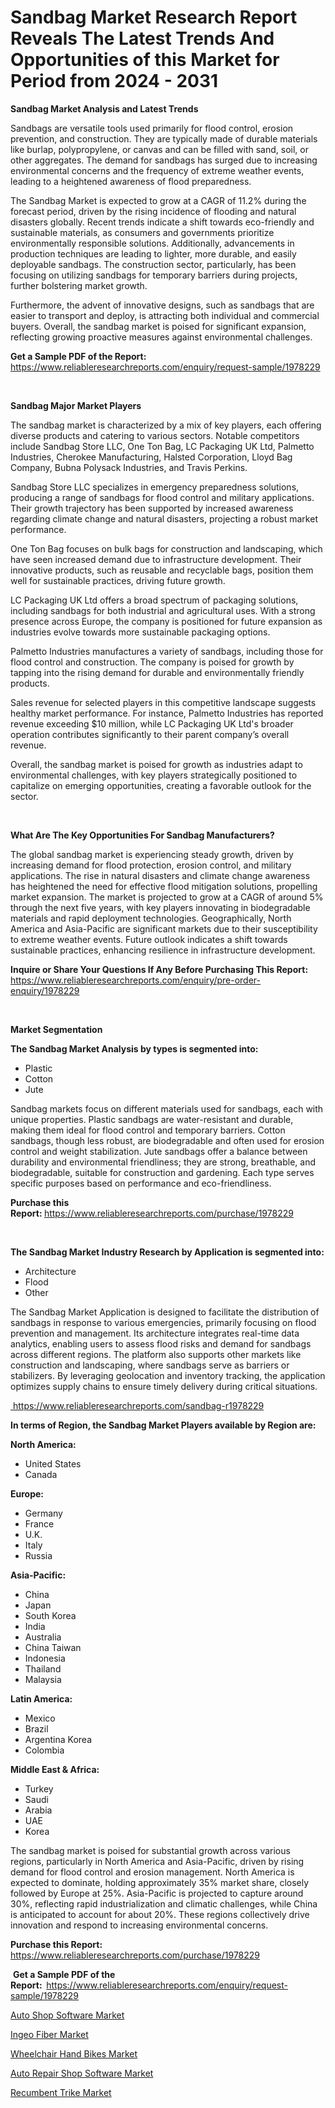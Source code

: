 <p><h1>Sandbag Market Research Report Reveals The Latest Trends And Opportunities of this Market for Period from 2024 - 2031</h1></p><p><strong>Sandbag Market Analysis and Latest Trends</strong></p>
<p><p>Sandbags are versatile tools used primarily for flood control, erosion prevention, and construction. They are typically made of durable materials like burlap, polypropylene, or canvas and can be filled with sand, soil, or other aggregates. The demand for sandbags has surged due to increasing environmental concerns and the frequency of extreme weather events, leading to a heightened awareness of flood preparedness.</p><p>The Sandbag Market is expected to grow at a CAGR of 11.2% during the forecast period, driven by the rising incidence of flooding and natural disasters globally. Recent trends indicate a shift towards eco-friendly and sustainable materials, as consumers and governments prioritize environmentally responsible solutions. Additionally, advancements in production techniques are leading to lighter, more durable, and easily deployable sandbags. The construction sector, particularly, has been focusing on utilizing sandbags for temporary barriers during projects, further bolstering market growth.</p><p>Furthermore, the advent of innovative designs, such as sandbags that are easier to transport and deploy, is attracting both individual and commercial buyers. Overall, the sandbag market is poised for significant expansion, reflecting growing proactive measures against environmental challenges.</p></p>
<p><strong>Get a Sample PDF of the Report:&nbsp;</strong> <a href="https://www.reliableresearchreports.com/enquiry/request-sample/1978229?utm_campaign=10&utm_medium=2&utm_source=Github&utm_content=ia&utm_term=14112024&utm_id=sandbag">https://www.reliableresearchreports.com/enquiry/request-sample/1978229</a></p>
<p>&nbsp;</p>
<p><strong>Sandbag Major Market Players</strong></p>
<p><p>The sandbag market is characterized by a mix of key players, each offering diverse products and catering to various sectors. Notable competitors include Sandbag Store LLC, One Ton Bag, LC Packaging UK Ltd, Palmetto Industries, Cherokee Manufacturing, Halsted Corporation, Lloyd Bag Company, Bubna Polysack Industries, and Travis Perkins.</p><p>Sandbag Store LLC specializes in emergency preparedness solutions, producing a range of sandbags for flood control and military applications. Their growth trajectory has been supported by increased awareness regarding climate change and natural disasters, projecting a robust market performance.</p><p>One Ton Bag focuses on bulk bags for construction and landscaping, which have seen increased demand due to infrastructure development. Their innovative products, such as reusable and recyclable bags, position them well for sustainable practices, driving future growth.</p><p>LC Packaging UK Ltd offers a broad spectrum of packaging solutions, including sandbags for both industrial and agricultural uses. With a strong presence across Europe, the company is positioned for future expansion as industries evolve towards more sustainable packaging options.</p><p>Palmetto Industries manufactures a variety of sandbags, including those for flood control and construction. The company is poised for growth by tapping into the rising demand for durable and environmentally friendly products.</p><p>Sales revenue for selected players in this competitive landscape suggests healthy market performance. For instance, Palmetto Industries has reported revenue exceeding $10 million, while LC Packaging UK Ltd's broader operation contributes significantly to their parent company’s overall revenue.</p><p>Overall, the sandbag market is poised for growth as industries adapt to environmental challenges, with key players strategically positioned to capitalize on emerging opportunities, creating a favorable outlook for the sector.</p></p>
<p>&nbsp;</p>
<p><strong>What Are The Key Opportunities For Sandbag Manufacturers?</strong></p>
<p><p>The global sandbag market is experiencing steady growth, driven by increasing demand for flood protection, erosion control, and military applications. The rise in natural disasters and climate change awareness has heightened the need for effective flood mitigation solutions, propelling market expansion. The market is projected to grow at a CAGR of around 5% through the next five years, with key players innovating in biodegradable materials and rapid deployment technologies. Geographically, North America and Asia-Pacific are significant markets due to their susceptibility to extreme weather events. Future outlook indicates a shift towards sustainable practices, enhancing resilience in infrastructure development.</p></p>
<p><strong>Inquire or Share Your Questions If Any Before Purchasing This Report:</strong> <a href="https://www.reliableresearchreports.com/enquiry/pre-order-enquiry/1978229?utm_campaign=10&utm_medium=2&utm_source=Github&utm_content=ia&utm_term=14112024&utm_id=sandbag">https://www.reliableresearchreports.com/enquiry/pre-order-enquiry/1978229</a></p>
<p>&nbsp;</p>
<p><strong>Market Segmentation</strong></p>
<p><strong>The Sandbag Market Analysis by types is segmented into:</strong></p>
<p><ul><li>Plastic</li><li>Cotton</li><li>Jute</li></ul></p>
<p><p>Sandbag markets focus on different materials used for sandbags, each with unique properties. Plastic sandbags are water-resistant and durable, making them ideal for flood control and temporary barriers. Cotton sandbags, though less robust, are biodegradable and often used for erosion control and weight stabilization. Jute sandbags offer a balance between durability and environmental friendliness; they are strong, breathable, and biodegradable, suitable for construction and gardening. Each type serves specific purposes based on performance and eco-friendliness.</p></p>
<p><strong>Purchase this Report:&nbsp;</strong><a href="https://www.reliableresearchreports.com/purchase/1978229?utm_campaign=10&utm_medium=2&utm_source=Github&utm_content=ia&utm_term=14112024&utm_id=sandbag">https://www.reliableresearchreports.com/purchase/1978229</a></p>
<p>&nbsp;</p>
<p><strong>The Sandbag Market Industry Research by Application is segmented into:</strong></p>
<p><ul><li>Architecture</li><li>Flood</li><li>Other</li></ul></p>
<p><p>The Sandbag Market Application is designed to facilitate the distribution of sandbags in response to various emergencies, primarily focusing on flood prevention and management. Its architecture integrates real-time data analytics, enabling users to assess flood risks and demand for sandbags across different regions. The platform also supports other markets like construction and landscaping, where sandbags serve as barriers or stabilizers. By leveraging geolocation and inventory tracking, the application optimizes supply chains to ensure timely delivery during critical situations.</p></p>
<p><a href="https://www.reliableresearchreports.com/sandbag-r1978229?utm_campaign=10&utm_medium=2&utm_source=Github&utm_content=ia&utm_term=14112024&utm_id=sandbag">&nbsp;https://www.reliableresearchreports.com/sandbag-r1978229</a></p>
<p><strong>In terms of Region, the Sandbag Market Players available by Region are:</strong></p>
<p>
    <p> <strong> North America: </strong>
        <ul>
            <li>United States</li>
            <li>Canada</li>
        </ul>
        </p> 
    <p> <strong> Europe: </strong>
        <ul>
            <li>Germany</li>
            <li>France</li>
            <li>U.K.</li>
            <li>Italy</li>
            <li>Russia</li>
        </ul>
        </p> 
    <p> <strong> Asia-Pacific: </strong>
        <ul>
            <li>China</li>
            <li>Japan</li>
            <li>South Korea</li>
            <li>India</li>
            <li>Australia</li>
            <li>China Taiwan</li>
            <li>Indonesia</li>
            <li>Thailand</li>
            <li>Malaysia</li>
        </ul>
        </p> 
    <p> <strong> Latin America: </strong>
        <ul>
            <li>Mexico</li>
            <li>Brazil</li>
            <li>Argentina Korea</li>
            <li>Colombia</li>
        </ul>
        </p> 
    <p> <strong> Middle East & Africa: </strong>
        <ul>
            <li>Turkey</li>
            <li>Saudi</li>
            <li>Arabia</li>
            <li>UAE</li>
            <li>Korea</li>
        </ul>
    </p>
    </p>
<p><p>The sandbag market is poised for substantial growth across various regions, particularly in North America and Asia-Pacific, driven by rising demand for flood control and erosion management. North America is expected to dominate, holding approximately 35% market share, closely followed by Europe at 25%. Asia-Pacific is projected to capture around 30%, reflecting rapid industrialization and climatic challenges, while China is anticipated to account for about 20%. These regions collectively drive innovation and respond to increasing environmental concerns.</p></p>
<p><strong>Purchase this Report: </strong><a href="https://www.reliableresearchreports.com/purchase/1978229?utm_campaign=10&utm_medium=2&utm_source=Github&utm_content=ia&utm_term=14112024&utm_id=sandbag">https://www.reliableresearchreports.com/purchase/1978229</a></p>
<p>&nbsp;<strong>Get a Sample PDF of the Report:&nbsp;&nbsp;</strong><a href="https://www.reliableresearchreports.com/enquiry/request-sample/1978229?utm_campaign=10&utm_medium=2&utm_source=Github&utm_content=ia&utm_term=14112024&utm_id=sandbag">https://www.reliableresearchreports.com/enquiry/request-sample/1978229</a></p>
<p><strong></strong></p>
<p><p><a href="https://issuu.com/reportprime-2/docs/auto-shop-software-market-size-2030_398e80aad02adf?utm_campaign=10&utm_medium=2&utm_source=Github&utm_content=ia&utm_term=14112024&utm_id=sandbag">Auto Shop Software Market</a></p><p><a href="https://github.com/marloy8/Market-Research-Report-List-6/blob/main/ingeo-fiber-market.md?utm_campaign=10&utm_medium=2&utm_source=Github&utm_content=ia&utm_term=14112024&utm_id=sandbag">Ingeo Fiber Market</a></p><p><a href="https://www.linkedin.com/pulse/global-wheelchair-hand-bikes-market-forecast-2024-2031-y5l1e?utm_campaign=10&utm_medium=2&utm_source=Github&utm_content=ia&utm_term=14112024&utm_id=sandbag">Wheelchair Hand Bikes Market</a></p><p><a href="https://issuu.com/reportprime-2/docs/auto-repair-shop-software-market-si_fc1122b0b331df?utm_campaign=10&utm_medium=2&utm_source=Github&utm_content=ia&utm_term=14112024&utm_id=sandbag">Auto Repair Shop Software Market</a></p><p><a href="https://www.linkedin.com/pulse/recumbent-trike-value-chain-analysis-from-raw-materials-cq6me?utm_campaign=10&utm_medium=2&utm_source=Github&utm_content=ia&utm_term=14112024&utm_id=sandbag">Recumbent Trike Market</a></p></p>